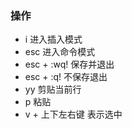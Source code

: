 ### 操作
- i 进入插入模式
- esc 进入命令模式
- esc + :wq! 保存并退出
- esc + :q! 不保存退出
- yy 剪贴当前行
- p 粘贴
- v + 上下左右键 表示选中
